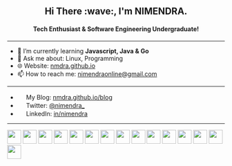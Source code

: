 <h2 align="center">
    Hi There :wave:, I'm NIMENDRA.
</h2>
<h4 align="center">
Tech Enthusiast & Software Engineering Undergraduate!
</h4>

---

- 🌱 I’m currently learning **Javascript, Java & Go** 
- 💬 Ask me about: Linux, Programming
- 🌐 Website: [nmdra.github.io](https://nmdra.github.io/)
- 📫 How to reach me: nimendraonline@gmail.com

---
- <img height="16" width="16" src="https://cdn.simpleicons.org/blogger" /> My Blog: [nmdra.github.io/blog](https://nmdra.github.io/blog/)
- <img height="16" width="16" src="https://cdn.simpleicons.org/twitter" /> Twitter: [@nimendra_](https://twitter.com/nimendra_)
- <img height="16" width="16" src="https://cdn.simpleicons.org/linkedin" /> LinkedIn: [in/nimendra](https://www.linkedin.com/in/nimendra/)
---

<p align="center">

<a href="https://www.linux.org/"><img height="32" width="32" src="https://cdn.simpleicons.org/linux" /></a>
<a href="https://manjaro.org/"><img height="32" width="32" src="https://cdn.simpleicons.org/manjaro" /></a>
<a href="https://kde.org/"><img height="32" width="32" src="https://cdn.simpleicons.org/kde" /></a>
<a href="https://neovim.io/"><img height="32" width="32" src="https://cdn.simpleicons.org/neovim" /></a>
<a href="https://www.jetbrains.com/idea/"><img height="32" width="32" src="https://cdn.simpleicons.org/intellijidea" /></a>
<a href="https://git-scm.com/"><img height="32" width="32" src="https://cdn.simpleicons.org/git" /></a>
<a href="https://www.cplusplus.com/"><img height="32" width="32" src="https://cdn.simpleicons.org/cplusplus" /></a>
<a href="https://www.iso.org/standard/74528.html"><img height="32" width="32" src="https://cdn.simpleicons.org/c" /></a>
<a href="https://developer.mozilla.org/en-US/docs/Web/JavaScript"><img height="32" width="32" src="https://cdn.simpleicons.org/javascript" /></a>
<a href="https://golang.org/"><img height="32" width="32" src="https://cdn.simpleicons.org/go" /></a>
<a href="https://www.gnu.org/software/bash/"><img height="32" width="32" src="https://cdn.simpleicons.org/gnubash" /></a>
<a href="https://www.docker.com/"><img height="32" width="32" src="https://cdn.simpleicons.org/docker" /></a>
<a href="https://www.mysql.com/"><img height="32" width="32" src="https://cdn.simpleicons.org/mysql" /></a>
<a href="https://www.php.net/"><img height="32" width="32" src="https://cdn.simpleicons.org/php" /></a>
<a href="https://www.postman.com/"><img height="32" width="32" src="https://cdn.simpleicons.org/postman" /></a>

</p>



